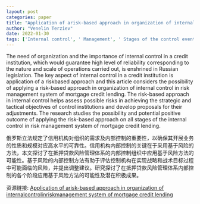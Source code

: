 ```yaml
---
layout: post
categories: paper
title: "Application of arisk-based approach in organization of internalcontrolinriskmanagement system of mortgage credit lending"
author: "Venelin Terziev"
date: 2022-01-30
tags: ['Internal control', ' Management', ' Stages of the control event', ' Monitoring', ' Risk-based approach', ' Efficiency', ' Mortgage credit lending']
---
```


The need of organization and the importance of internal control in a credit institution, which would guarantee high level of reliability corresponding to the nature and scale of operations carried out, is enshrined in Russian legislation. The key aspect of internal control in a credit institution is application of a riskbased approach and this article considers the possibility of applying a risk-based approach in organization of internal control in risk management system of mortgage credit lending. The risk-based approach in internal control helps assess possible risks in achieving the strategic and tactical objectives of control institutions and develop proposals for their adjustments. The research studies the possibility and potential positive outcome of applying the risk-based approach on all stages of the internal control in risk management system of mortgage credit lending.

俄罗斯立法规定了信用机构对组织的需求及内部控制的重要性，以确保其开展业务的性质和规模对应高水平的可靠性。信用机构内部控制的关键在于采用基于风险的方法，本文探讨了在抵押贷款风险管理体系的内部控制组织中应用基于风险方法的可能性。基于风险的内部控制方法有助于评估控制机构在实现战略和战术目标过程中可能面临的风险，并提出调整建议。研究探讨了在抵押贷款风险管理体系内部控制的各个阶段应用基于风险方法的可能性及潜在积极成果。

资源链接: [Application of arisk-based approach in organization of internalcontrolinriskmanagement system of mortgage credit lending](https://papers.ssrn.com/sol3/papers.cfm?abstract_id=4021462)
